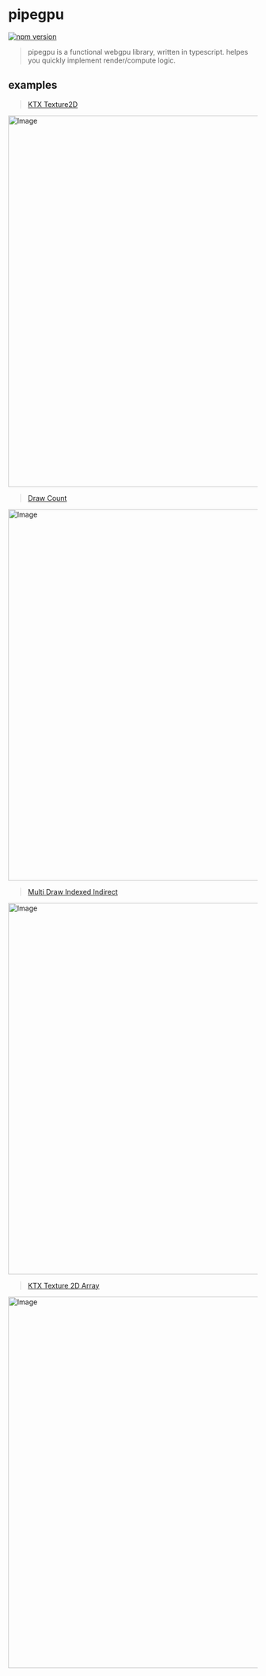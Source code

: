 # pipegpu
[![npm version](https://badge.fury.io/js/pipegpu.svg)](https://badge.fury.io/js/pipegpu)
> pipegpu is a functional webgpu library, written in typescript. helpes you quickly implement render/compute logic.

## examples
> [KTX Texture2D](https://github.com/pipegpu/pipegpu/blob/main/example/tech/initKTXTexture2D.ts)
<img width="1000" height="750" alt="Image" src="https://github.com/user-attachments/assets/8f682531-e447-4eda-8e6b-b61c01341911" />

> [Draw Count](https://github.com/pipegpu/pipegpu/blob/main/example/tech/initDrawCount.ts)
<img width="1000" height="750" alt="Image" src="https://github.com/user-attachments/assets/28ca9b11-062c-4fac-9ecd-6515b40f815f" />

> [Multi Draw Indexed Indirect](https://github.com/pipegpu/pipegpu/blob/main/example/tech/initMultiDrawIndexedIndirect.ts)
<img width="1000" height="750" alt="Image" src="https://github.com/user-attachments/assets/72e2ae51-24f4-492c-b21f-7bbcb4f0905c" />

> [KTX Texture 2D Array](https://github.com/pipegpu/pipegpu/blob/main/example/tech/initKTXTexture2DArray.ts)
<img width="1000" height="750" alt="Image" src="https://github.com/user-attachments/assets/a480d65a-b210-4760-a50a-c41e9ca151ec" />